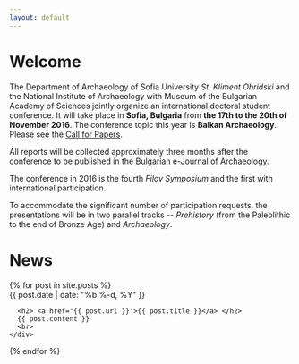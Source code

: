 ```yaml
---
layout: default
---
```

# Welcome

The Department of Archaeology of Sofia University *St. Kliment
Ohridski* and the National Institute of Archaeology with Museum of the
Bulgarian Academy of Sciences jointly organize an international
doctoral student conference. It will take place in **Sofia, Bulgaria**
from **the 17th to the 20th of November 2016**. The conference topic
this year is **Balkan Archaeology**. Please see the [Call for
Papers](/call-for-papers/).

All reports will be collected approximately three months after the
conference to be published in the [Bulgarian e-Journal of
Archaeology](http://be-ja.org/).

The conference in 2016 is the fourth *Filov Symposium* and the first
with international participation.

To accommodate the significant number of participation requests, the
presentations will be in two parallel tracks -- *Prehistory* (from
the Paleolithic to the end of Bronze Age) and *Archaeology*.

# News

<div class="home">
  {% for post in site.posts %}
    <div>
      <span class="post-meta">{{ post.date | date: "%b %-d, %Y" }}</span>

      <h2> <a href="{{ post.url }}">{{ post.title }}</a> </h2>
      {{ post.content }}
      <br>
    </div>
  {% endfor %}
</div>
